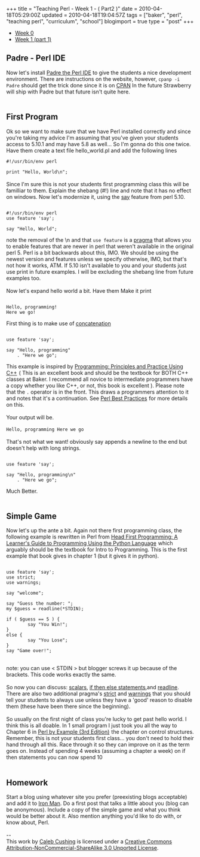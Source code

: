 +++
title = "Teaching Perl - Week 1 - ( Part2 )"
date = 2010-04-18T05:29:00Z
updated = 2010-04-18T19:04:57Z
tags = ["baker",  "perl", "teaching perl", "curriculum", "school"]
blogimport = true 
type = "post"
+++

<ul><li><a href="http://xenoterracide.blogspot.com/2010/04/teaching-perl-part-0-preface.html">Week 0</a></li><li><a href="http://xenoterracide.blogspot.com/2010/04/teaching-perl-week-1-part1.html">Week 1 (part 1)</a></li></ul><h2>Padre - Perl IDE</h2>Now let's install <a href="http://padre.perlide.org/">Padre the Perl IDE</a> to give the students a nice development environment. There are instructions on the website, however, <code>cpanp -i Padre</code> should get the trick done since it is on <a href="cpan.org">CPAN</a> In the future Strawberry will ship with Padre but that future isn't quite here.<br /><br /><h2>First Program</h2>Ok so we want to make sure that we have Perl installed correctly and since you're taking my advice I'm assuming that you've given your students access to 5.10.1 and may have 5.8 as well... So I'm gonna do this one twice. Have them create a text file hello_world.pl and add the following lines<br /><code><br />#!/usr/bin/env perl<br /><br />print "Hello, World\n";<br /></code><br />Since I'm sure this is not your students first programming class this will be familliar to them. Explain the shebang (#!) line and note that it has no effect on windows. Now let's modernize it, using the <a href="http://perldoc.perl.org/functions/say.html">say</a> feature from perl 5.10.<br /><pre><code><br />#!/usr/bin/env perl<br />use feature 'say';<br /><br />say "Hello, World";<br /></code></pre>note the removal of the \n and that <code>use feature</code> is a <a href="http://perldoc.perl.org/feature.html">pragma</a> that allows you to enable features that are newer in perl that weren't available in the original perl 5. Perl is a bit backwards about this, IMO. We should be using the newest version and features unless we specify otherwise, IMO, but that's not how it works, ATM. If 5.10 isn't available to you and your students just use print in future examples. I will be excluding the shebang line from future examples too.<br /><br />Now let's expand hello world a bit. Have them Make it print<br /><pre><code><br />Hello, programming!<br />Here we go!<br /></code></pre>First thing is to make use of <a href="http://perldoc.perl.org/perlop.html#Constant-Folding">concatenation</a><br /><pre><code><br />use feature 'say';<br /><br />say "Hello, programming"<br />    . "Here we go";  <br /></code></pre>This example is inspired by <a target="_blank"  href="http://www.amazon.com/Programming-Principles-Practice-Using-C/dp/0321543726?ie=UTF8&tag=xenotsblog-20&link_code=btl&camp=213689&creative=392969">Programming: Principles and Practice Using C++</a><img src="http://www.assoc-amazon.com/e/ir?t=xenotsblog-20&l=btl&camp=213689&creative=392969&o=1&a=0321543726" width="1" height="1" border="0" alt="" style="border:none !important; margin:0px !important; padding: 0px !important" /> ( This is an excellent book and should be the textbook for BOTH C++ classes at Baker. I recommend all novice to intermediate programmers have a copy whether you like C++, or not, this book is excellent ). Please note that the <code>.</code> operator is in the front. This draws a programmers attention to it and notes that it's a continuation. See <a target="_blank"  href="http://www.amazon.com/Perl-Best-Practices-Damian-Conway/dp/0596001738?ie=UTF8&tag=xenotsblog-20&link_code=btl&camp=213689&creative=392969">Perl Best Practices</a><img src="http://www.assoc-amazon.com/e/ir?t=xenotsblog-20&l=btl&camp=213689&creative=392969&o=1&a=0596001738" width="1" height="1" border="0" alt="" style="border:none !important; margin:0px !important; padding: 0px !important" /> for more details on this.<br /><br />Your output will be.<br /><br /><code>Hello, programming Here we go</code><br /><br />That's not what we want! obviously say appends a newline to the end but doesn't help with long strings.<br /><pre><code><br />use feature 'say';<br /><br />say "Hello, programming\n"                                                                            <br />    . "Here we go";  <br /></code></pre>Much Better.<br /><br /><h2>Simple Game</h2>Now let's up the ante a bit. Again not there first programming class, the following example is rewritten in Perl from <a target="_blank"  href="http://www.amazon.com/Head-First-Programming-Learners-Language/dp/0596802374?ie=UTF8&tag=xenotsblog-20&link_code=btl&camp=213689&creative=392969">Head First Programming: A Learner&#39;s Guide to Programming Using the Python Language</a><img src="http://www.assoc-amazon.com/e/ir?t=xenotsblog-20&l=btl&camp=213689&creative=392969&o=1&a=0596802374" width="1" height="1" border="0" alt="" style="border:none !important; margin:0px !important; padding: 0px !important" /> which arguably should be the textbook for Intro to Programming. This is the first example that book gives in chapter 1 (but it gives it in python).<script src="http://gist.github.com/370527.js"></script><noscript><br /><pre><code><br />use feature 'say';<br />use strict;<br />use warnings;<br /><br />say "welcome";<br /><br />say "Guess the number: ";<br />my $guess = readline(*STDIN);<br /><br />if ( $guess == 5 ) {<br />        say "You Win!";<br />}<br />else {<br />        say "You Lose";<br />}<br />say "Game over!";<br /></code></pre></noscript><br />note: you can use < STDIN > but blogger screws it up because of the brackets. This code works exactly the same.<br /><br />So now you can discuss: <a href="http://perldoc.perl.org/perldata.html#Scalar-values">scalars</a>, <a href="http://perldoc.perl.org/perlsyn.html#Compound-Statements">if then else statements</a>,and <a href="http://perldoc.perl.org/functions/readline.html">readline</a>. There are also two additional pragma's <a href="http://perldoc.perl.org/strict.html">strict</a> and <a href="http://perldoc.perl.org/warnings.html">warnings</a> that you should tell your students to always use unless they have a 'good' reason to disable them (these have been there since the beginning). <br /><br />So usually on the first night of class you're lucky to get past hello world. I think this is all doable. In 1 small program I just took you all the way to Chapter 6 in <a target="_blank"  href="http://www.amazon.com/Perl-Example-3rd-Ellie-Quigley/dp/0130282510?ie=UTF8&tag=xenotsblog-20&link_code=btl&camp=213689&creative=392969">Perl by Example (3rd Edition)</a><img src="http://www.assoc-amazon.com/e/ir?t=xenotsblog-20&l=btl&camp=213689&creative=392969&o=1&a=0130282510" width="1" height="1" border="0" alt="" style="border:none !important; margin:0px !important; padding: 0px !important" /> the chapter on  control structures. Remember, this is not your students first class... you don't need to hold their hand through all this. Race through it so they can improve on it as the term goes on. Instead of spending 4 weeks (assuming a chapter a week) on if then statements you can now spend 10<br /><br /><h2>Homework</h2>Start a blog using whatever site you prefer (preexisting blogs acceptable) and add it to <a href="http://ironman.enlightenedperl.org">Iron Man</a>. Do a first post that talks a little about you (blog can be anonymous). Include a copy of the simple game and what you think would be better about it. Also mention anything you'd like to do with, or know about, Perl.<div class="blogger-post-footer"><br />--<br />
This <span xmlns:dc="http://purl.org/dc/elements/1.1/" href="http://purl.org/dc/dcmitype/Text" rel="dc:type">work</span> by <a xmlns:cc="http://creativecommons.org/ns#" href="http://www.xenoterracide.com" property="cc:attributionName" rel="cc:attributionURL">Caleb Cushing</a> is licensed under a <a rel="license" href="http://creativecommons.org/licenses/by-nc-sa/3.0/">Creative Commons Attribution-NonCommercial-ShareAlike 3.0 Unported License</a>.</div>
